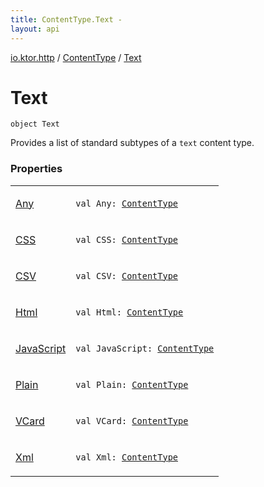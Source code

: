 ```yaml
---
title: ContentType.Text - 
layout: api
---
```


<div class='api-docs-breadcrumbs'><a href="../../index.html">io.ktor.http</a> / <a href="../index.html">ContentType</a> / <a href="./index.html">Text</a></div>

# Text

<div class="signature"><code><span class="keyword">object </span><span class="identifier">Text</span></code></div>

Provides a list of standard subtypes of a <code>text</code> content type.

### Properties

<table class="api-docs-table">
<tbody>
<tr>
<td markdown="1">

<a href="-any.html">Any</a>


</td>
<td markdown="1">
<div class="signature"><code><span class="keyword">val </span><span class="identifier">Any</span><span class="symbol">: </span><a href="../index.html"><span class="identifier">ContentType</span></a></code></div>

</td>
</tr>
<tr>
<td markdown="1">

<a href="-c-s-s.html">CSS</a>


</td>
<td markdown="1">
<div class="signature"><code><span class="keyword">val </span><span class="identifier">CSS</span><span class="symbol">: </span><a href="../index.html"><span class="identifier">ContentType</span></a></code></div>

</td>
</tr>
<tr>
<td markdown="1">

<a href="-c-s-v.html">CSV</a>


</td>
<td markdown="1">
<div class="signature"><code><span class="keyword">val </span><span class="identifier">CSV</span><span class="symbol">: </span><a href="../index.html"><span class="identifier">ContentType</span></a></code></div>

</td>
</tr>
<tr>
<td markdown="1">

<a href="-html.html">Html</a>


</td>
<td markdown="1">
<div class="signature"><code><span class="keyword">val </span><span class="identifier">Html</span><span class="symbol">: </span><a href="../index.html"><span class="identifier">ContentType</span></a></code></div>

</td>
</tr>
<tr>
<td markdown="1">

<a href="-java-script.html">JavaScript</a>


</td>
<td markdown="1">
<div class="signature"><code><span class="keyword">val </span><span class="identifier">JavaScript</span><span class="symbol">: </span><a href="../index.html"><span class="identifier">ContentType</span></a></code></div>

</td>
</tr>
<tr>
<td markdown="1">

<a href="-plain.html">Plain</a>


</td>
<td markdown="1">
<div class="signature"><code><span class="keyword">val </span><span class="identifier">Plain</span><span class="symbol">: </span><a href="../index.html"><span class="identifier">ContentType</span></a></code></div>

</td>
</tr>
<tr>
<td markdown="1">

<a href="-v-card.html">VCard</a>


</td>
<td markdown="1">
<div class="signature"><code><span class="keyword">val </span><span class="identifier">VCard</span><span class="symbol">: </span><a href="../index.html"><span class="identifier">ContentType</span></a></code></div>

</td>
</tr>
<tr>
<td markdown="1">

<a href="-xml.html">Xml</a>


</td>
<td markdown="1">
<div class="signature"><code><span class="keyword">val </span><span class="identifier">Xml</span><span class="symbol">: </span><a href="../index.html"><span class="identifier">ContentType</span></a></code></div>

</td>
</tr>
</tbody>
</table>

